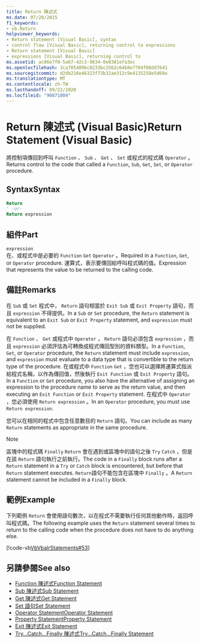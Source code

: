 ```yaml
---
title: Return 陳述式
ms.date: 07/20/2015
f1_keywords:
- vb.Return
helpviewer_keywords:
- Return statement [Visual Basic], syntax
- control flow [Visual Basic], returning control to expressions
- Return statement [Visual Basic]
- expressions [Visual Basic], returning control to
ms.assetid: ac86e7f0-5a67-42c3-9834-0e0381efa3ec
ms.openlocfilehash: 3ca705409bc8233bc2562c64b8e7704f08dd7641
ms.sourcegitcommit: d2db216e46323f73b32ae312c9e4135258e5d68e
ms.translationtype: MT
ms.contentlocale: zh-TW
ms.lasthandoff: 09/22/2020
ms.locfileid: "90871804"
---
```

# <a name="return-statement-visual-basic"></a><span data-ttu-id="2b07e-102">Return 陳述式 (Visual Basic)</span><span class="sxs-lookup"><span data-stu-id="2b07e-102">Return Statement (Visual Basic)</span></span>

<span data-ttu-id="2b07e-103">將控制項傳回到呼叫 `Function` 、 `Sub` 、 `Get` 、 `Set` 或程式的程式碼 `Operator` 。</span><span class="sxs-lookup"><span data-stu-id="2b07e-103">Returns control to the code that called a `Function`, `Sub`, `Get`, `Set`, or `Operator` procedure.</span></span>  
  
## <a name="syntax"></a><span data-ttu-id="2b07e-104">Syntax</span><span class="sxs-lookup"><span data-stu-id="2b07e-104">Syntax</span></span>  
  
```vb  
Return  
' -or-  
Return expression  
```  
  
## <a name="part"></a><span data-ttu-id="2b07e-105">組件</span><span class="sxs-lookup"><span data-stu-id="2b07e-105">Part</span></span>  

 `expression`  
 <span data-ttu-id="2b07e-106">在、或程式中是必要的 `Function` `Get` `Operator` 。</span><span class="sxs-lookup"><span data-stu-id="2b07e-106">Required in a `Function`, `Get`, or `Operator` procedure.</span></span> <span data-ttu-id="2b07e-107">運算式，表示要傳回給呼叫程式碼的值。</span><span class="sxs-lookup"><span data-stu-id="2b07e-107">Expression that represents the value to be returned to the calling code.</span></span>  
  
## <a name="remarks"></a><span data-ttu-id="2b07e-108">備註</span><span class="sxs-lookup"><span data-stu-id="2b07e-108">Remarks</span></span>  

 <span data-ttu-id="2b07e-109">在 `Sub` 或 `Set` 程式中， `Return` 語句相當於 `Exit Sub` 或 `Exit Property` 語句，而且 `expression` 不得提供。</span><span class="sxs-lookup"><span data-stu-id="2b07e-109">In a `Sub` or `Set` procedure, the `Return` statement is equivalent to an `Exit Sub` or `Exit Property` statement, and `expression` must not be supplied.</span></span>  
  
 <span data-ttu-id="2b07e-110">在 `Function` 、 `Get` 或程式中 `Operator` ， `Return` 語句必須包含 `expression` ，而且 `expression` 必須評估為可轉換成程式傳回型別的資料類型。</span><span class="sxs-lookup"><span data-stu-id="2b07e-110">In a `Function`, `Get`, or `Operator` procedure, the `Return` statement must include `expression`, and `expression` must evaluate to a data type that is convertible to the return type of the procedure.</span></span> <span data-ttu-id="2b07e-111">在或程式中 `Function` `Get` ，您也可以選擇將運算式指派給程式名稱，以作為傳回值，然後執行 `Exit Function` 或 `Exit Property` 語句。</span><span class="sxs-lookup"><span data-stu-id="2b07e-111">In a `Function` or `Get` procedure, you also have the alternative of assigning an expression to the procedure name to serve as the return value, and then executing an `Exit Function` or `Exit Property` statement.</span></span> <span data-ttu-id="2b07e-112">在程式中 `Operator` ，您必須使用 `Return expression` 。</span><span class="sxs-lookup"><span data-stu-id="2b07e-112">In an `Operator` procedure, you must use `Return expression`.</span></span>  
  
 <span data-ttu-id="2b07e-113">您可以在相同的程式中包含任意數目的 `Return` 語句。</span><span class="sxs-lookup"><span data-stu-id="2b07e-113">You can include as many `Return` statements as appropriate in the same procedure.</span></span>  
  
> [!NOTE]
> <span data-ttu-id="2b07e-114">區塊中的程式碼 `Finally` `Return` 會在遇到或區塊中的語句之後 `Try` `Catch` ，但是在該 `Return` 語句執行之前執行。</span><span class="sxs-lookup"><span data-stu-id="2b07e-114">The code in a `Finally` block runs after a `Return` statement in a `Try` or `Catch` block is encountered, but before that `Return` statement executes.</span></span> <span data-ttu-id="2b07e-115">`Return`語句不能包含在區塊中 `Finally` 。</span><span class="sxs-lookup"><span data-stu-id="2b07e-115">A `Return` statement cannot be included in a `Finally` block.</span></span>  
  
## <a name="example"></a><span data-ttu-id="2b07e-116">範例</span><span class="sxs-lookup"><span data-stu-id="2b07e-116">Example</span></span>  

 <span data-ttu-id="2b07e-117">下列範例 `Return` 會使用語句數次，以在程式不需要執行任何其他動作時，返回呼叫程式碼。</span><span class="sxs-lookup"><span data-stu-id="2b07e-117">The following example uses the `Return` statement several times to return to the calling code when the procedure does not have to do anything else.</span></span>  
  
 [!code-vb[VbVbalrStatements#53](~/samples/snippets/visualbasic/VS_Snippets_VBCSharp/VbVbalrStatements/VB/Class1.vb#53)]  
  
## <a name="see-also"></a><span data-ttu-id="2b07e-118">另請參閱</span><span class="sxs-lookup"><span data-stu-id="2b07e-118">See also</span></span>

- [<span data-ttu-id="2b07e-119">Function 陳述式</span><span class="sxs-lookup"><span data-stu-id="2b07e-119">Function Statement</span></span>](function-statement.md)
- [<span data-ttu-id="2b07e-120">Sub 陳述式</span><span class="sxs-lookup"><span data-stu-id="2b07e-120">Sub Statement</span></span>](sub-statement.md)
- [<span data-ttu-id="2b07e-121">Get 陳述式</span><span class="sxs-lookup"><span data-stu-id="2b07e-121">Get Statement</span></span>](get-statement.md)
- [<span data-ttu-id="2b07e-122">Set 語句</span><span class="sxs-lookup"><span data-stu-id="2b07e-122">Set Statement</span></span>](set-statement.md)
- [<span data-ttu-id="2b07e-123">Operator Statement</span><span class="sxs-lookup"><span data-stu-id="2b07e-123">Operator Statement</span></span>](operator-statement.md)
- [<span data-ttu-id="2b07e-124">Property Statement</span><span class="sxs-lookup"><span data-stu-id="2b07e-124">Property Statement</span></span>](property-statement.md)
- [<span data-ttu-id="2b07e-125">Exit 陳述式</span><span class="sxs-lookup"><span data-stu-id="2b07e-125">Exit Statement</span></span>](exit-statement.md)
- [<span data-ttu-id="2b07e-126">Try...Catch...Finally 陳述式</span><span class="sxs-lookup"><span data-stu-id="2b07e-126">Try...Catch...Finally Statement</span></span>](try-catch-finally-statement.md)

